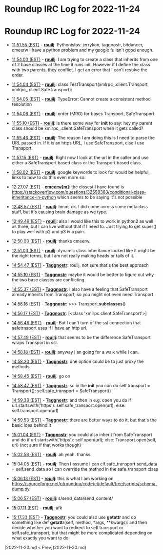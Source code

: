 # Roundup IRC Log for 2022-11-24 #
# Roundup IRC Log for 2022-11-24
* <a href="#11:51.55" id="11:51.55">11:51.55 (EST)</a> - __[rouilj](https://github.com/rouilj)__: Pythonistas: jerrykan, taggnostr, bitdancer, cmeerw I have a python problem and my google fu isn't good enough.
* <a href="#11:54.00" id="11:54.00">11:54.00 (EST)</a> - __[rouilj](https://github.com/rouilj)__: I am trying to create a class that inherits from one of 2 base classes at the time it runs init. However if I define the class with two parents, they conflict. I get an error that I can't resolve the order.
* <a href="#11:54.04" id="11:54.04">11:54.04 (EST)</a> - __[rouilj](https://github.com/rouilj)__: class TestTransport(xmlrpc_.client.Transport, xmlrpc_.client.SafeTransport):
* <a href="#11:54.05" id="11:54.05">11:54.05 (EST)</a> - __[rouilj](https://github.com/rouilj)__: TypeError: Cannot create a consistent method resolution
* <a href="#11:54.06" id="11:54.06">11:54.06 (EST)</a> - __[rouilj](https://github.com/rouilj)__: order (MRO) for bases Transport, SafeTransport
* <a href="#11:55.10" id="11:55.10">11:55.10 (EST)</a> - __[rouilj](https://github.com/rouilj)__: Is there some way for __init__ to say: hey my parent class should be  xmlrpc_.client.SafeTransport when it gets called?
* <a href="#11:55.46" id="11:55.46">11:55.46 (EST)</a> - __[rouilj](https://github.com/rouilj)__: The reason I am doing this is I need to parse the URL passed in. If it is an https URL, I use SafeTransport, else I use Transport.
* <a href="#11:57.15" id="11:57.15">11:57.15 (EST)</a> - __[rouilj](https://github.com/rouilj)__: Right now I look at the url in the caller and use either a SafeTransport based class or the Transport based class.
* <a href="#11:58.02" id="11:58.02">11:58.02 (EST)</a> - __[rouilj](https://github.com/rouilj)__: google keywords to look for would be helpful, links to how to do this even more so.

* <a href="#12:27.07" id="12:27.07">12:27.07 (EST)</a> - __[cmeerw[m]](https://github.com/cmeerw[m])__: the closest I have found is <https://stackoverflow.com/questions/32598363/conditional-class-inheritance-in-python> which seems to be saying it's not possible

* <a href="#12:48.57" id="12:48.57">12:48.57 (EST)</a> - __[rouilj](https://github.com/rouilj)__: hmm, ok. I did come across some metaclass stuff, but it's causing brain damage as we type.
* <a href="#12:49.49" id="12:49.49">12:49.49 (EST)</a> - __[rouilj](https://github.com/rouilj)__: also I would like this to work in python2 as well as three, but I can live without that if I need to. Just trying to get super() to play well with p2 and p3 is a pain.
* <a href="#12:50.03" id="12:50.03">12:50.03 (EST)</a> - __[rouilj](https://github.com/rouilj)__: thanks cmeerw.
* <a href="#12:51.03" id="12:51.03">12:51.03 (EST)</a> - __[rouilj](https://github.com/rouilj)__: dynamic class inheritance looked like it might be the right terms, but I am not really making heads or tails of it.

* <a href="#14:54.47" id="14:54.47">14:54.47 (EST)</a> - __[Taggnostr](https://github.com/Taggnostr)__: rouilj, not sure that's the best approach
* <a href="#14:55.10" id="14:55.10">14:55.10 (EST)</a> - __[Taggnostr](https://github.com/Taggnostr)__: maybe it would be better to figure out why the two base classes are conflicting
* <a href="#14:55.37" id="14:55.37">14:55.37 (EST)</a> - __[Taggnostr](https://github.com/Taggnostr)__: I also have a feeling that SafeTransport already inherits from Transport, so you might not even need Transport
* <a href="#14:56.16" id="14:56.16">14:56.16 (EST)</a> - __[Taggnostr](https://github.com/Taggnostr)__: >>> Transport.__subclasses__()
* <a href="#14:56.17" id="14:56.17">14:56.17 (EST)</a> - __[Taggnostr](https://github.com/Taggnostr)__: [<class 'xmlrpc.client.SafeTransport'>]
* <a href="#14:56.46" id="14:56.46">14:56.46 (EST)</a> - __[rouilj](https://github.com/rouilj)__: But I can't turn of the ssl connection that safetrnsport uses if I have an http url.
* <a href="#14:57.49" id="14:57.49">14:57.49 (EST)</a> - __[rouilj](https://github.com/rouilj)__: that seems to be the difference SafeTransport wraps Transport in ssl.

* <a href="#14:58.18" id="14:58.18">14:58.18 (EST)</a> - __[rouilj](https://github.com/rouilj)__: anyway I an going for a walk while I can.
* <a href="#14:58.20" id="14:58.20">14:58.20 (EST)</a> - __[Taggnostr](https://github.com/Taggnostr)__: one option could be to just proxy the methods
* <a href="#14:58.45" id="14:58.45">14:58.45 (EST)</a> - __[rouilj](https://github.com/rouilj)__: go on
* <a href="#14:58.47" id="14:58.47">14:58.47 (EST)</a> - __[Taggnostr](https://github.com/Taggnostr)__: so in the __init__ you can do self.transport = Transport(); self.safe_transport = SafeTransport()
* <a href="#14:59.38" id="14:59.38">14:59.38 (EST)</a> - __[Taggnostr](https://github.com/Taggnostr)__: and then in e.g. open you do if url.startswith('https'): self.safe_transport.open(url); else: self.transport.open(url)
* <a href="#14:59.53" id="14:59.53">14:59.53 (EST)</a> - __[Taggnostr](https://github.com/Taggnostr)__: there are better ways to do it, but that's the basic idea behind it
* <a href="#15:01.04" id="15:01.04">15:01.04 (EST)</a> - __[Taggnostr](https://github.com/Taggnostr)__: you could also inherit from SafeTransport and do if url.startswith('https'): self.open(url); else: Transport.open(self, url) (not sure if that works though)
* <a href="#15:02.58" id="15:02.58">15:02.58 (EST)</a> - __[rouilj](https://github.com/rouilj)__: ah yeah. thanks
* <a href="#15:04.05" id="15:04.05">15:04.05 (EST)</a> - __[rouilj](https://github.com/rouilj)__: Then I assume I can elf.safe_transport.send_data = self.send_data so I can override the method in the safe_transport class
* <a href="#15:06.13" id="15:06.13">15:06.13 (EST)</a> - __[rouilj](https://github.com/rouilj)__: this is what I am working on <https://sourceforge.net/p/roundup/code/ci/default/tree/scripts/schema-dump.py>
* <a href="#15:06.57" id="15:06.57">15:06.57 (EST)</a> - __[rouilj](https://github.com/rouilj)__: s/send_data/send_content/
* <a href="#15:07.11" id="15:07.11">15:07.11 (EST)</a> - __[rouilj](https://github.com/rouilj)__: afk

* <a href="#15:17.33" id="15:17.33">15:17.33 (EST)</a> - __[Taggnostr](https://github.com/Taggnostr)__: you could also use __getattr__ and do something like def __getattr__(self, method, *args, **kwargs): and then decide whether you want to redirect to self.transport or self.safe_transport, but that might be more complicated depending on what exactly you want to do

<div class="inpage-footer">
[2022-11-20.md < Prev](2022-11-20.md)
</div>
